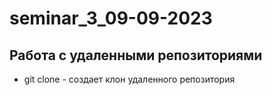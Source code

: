 # seminar_3_09-09-2023
## Работа с удаленными репозиториями
* git clone - создает клон удаленного репозитория